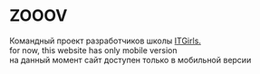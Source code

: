 # ZOOOV

Командный проект разработчиков школы <a href="http://itgirlschool.com/">ITGirls.</a> <br>
for now, this website has only mobile version <br>
на данный момент сайт доступен только в мобильной версии
